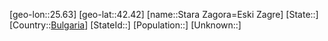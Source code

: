 ﻿---
location: [42.42,25.63]
type: City
tags:
- geo/City


SpocWebEntityId: 34519
isDeleted: false
confidential: public

---
[geo-lon::25.63]
[geo-lat::42.42]
[name::Stara Zagora=Eski Zagre]
[State::]
[Country::[Bulgaria](geo/Continent/Europe/Bulgaria.md)]
[StateId::]
[Population::]
[Unknown::]


